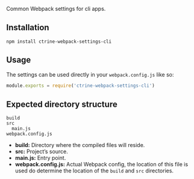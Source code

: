 Common Webpack settings for cli apps.

## Installation

```shell
npm install ctrine-webpack-settings-cli
```

## Usage

The settings can be used directly in your `webpack.config.js` like so:

```Javascript
module.exports = require('ctrine-webpack-settings-cli')
```

## Expected directory structure

```
build
src
  main.js
webpack.config.js
```
* **build:** Directory where the compiled files will reside.
* **src:** Project’s source.
* **main.js:** Entry point.
* **webpack.config.js:** Actual Webpack config, the location of this file is
  used do determine the location of the `build` and `src` directories.
